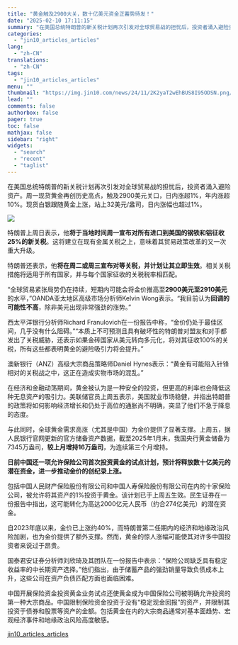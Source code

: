 ```yaml
---
title: "黄金触及2900大关，数十亿美元资金正蓄势待发！"
date: "2025-02-10 17:11:15"
summary: "在美国总统特朗普的新关税计划再次引发对全球贸易战的担忧后，投资者涌入避险资产。周一现货黄金再创历史高..."
categories:
  - "jin10_articles_articles"
lang:
  - "zh-CN"
translations:
  - "zh-CN"
tags:
  - "jin10_articles_articles"
menu: ""
thumbnail: "https://img.jin10.com/news/24/11/2K2yaT2wEhBUS8I95ODSN.png/lite"
lead: ""
comments: false
authorbox: false
pager: true
toc: false
mathjax: false
sidebar: "right"
widgets:
  - "search"
  - "recent"
  - "taglist"
---
```


在美国总统特朗普的新关税计划再次引发对全球贸易战的担忧后，投资者涌入避险资产。周一现货黄金再创历史高点，触及2900美元关口，日内涨超1%，年内涨超10%。现货白银跟随黄金上涨，站上32美元/盎司，日内涨幅也超过1%。

![](https://img.jin10.com/news/25/02/novm8najtO533WQ0LhlMi.png)




特朗普上周日表示，他**将于当地时间周一宣布对所有进口到美国的钢铁和铝征收25%的新关税**。这将建立在现有金属关税之上，意味着其贸易政策改革的又一次重大升级。

特朗普还表示，他**将在周二或周三宣布对等关税，并计划让其立即生效**。相关关税措施将适用于所有国家，并与每个国家征收的关税税率相匹配。

“全球贸易紧张局势仍在持续，短期内可能会将金价推高至**2900美元至2910美元**的水平，”OANDA亚太地区高级市场分析师Kelvin Wong表示。“我目前认为**回调的可能性不高**，除非美元出现非常强劲的涨势。”

西太平洋银行分析师Richard Franulovich在一份报告中称，“金价仍处于最佳区间，几乎没有什么阻碍。”“本质上不可预测且具有破坏性的特朗普对盟友和对手都发出了关税威胁，还表示如果金砖国家从美元转向多元化，将对其征收100%的关税，所有这些都表明黄金的避险吸引力将会提升。”

澳新银行（ANZ）高级大宗商品策略师Daniel Hynes表示：“黄金有可能陷入针锋相对的关税战之中，这正在造成实物市场的混乱。”

在经济和金融动荡期间，黄金被认为是一种安全的投资，但更高的利率也会降低这种无息资产的吸引力。美联储官员上周五表示，美国就业市场稳健，并指出特朗普的政策将如何影响经济增长和仍处于高位的通胀尚不明确，突显了他们不急于降息的态度。

与此同时，全球黄金需求高涨（尤其是中国）为金价提供了显著支撑。上周五，据人民银行官网更新的官方储备资产数据，截至2025年1月末，我国央行黄金储备为7345万盎司，**较上月增持16万盎司**，为连续第三个月增持。

**日前中国还一项允许保险公司首次投资黄金的试点计划，预计将释放数十亿美元的潜在资金，进一步推动金价的创纪录上涨。**

包括中国人民财产保险股份有限公司和中国人寿保险股份有限公司在内的十家保险公司，被允许将其资产的1%投资于黄金。该计划已于上周五生效。民生证券在一份报告中指出，这可能转化为高达2000亿元人民币（约合274亿美元）的潜在资金。

自2023年底以来，金价已上涨约40%，而特朗普第二任期内的经济和地缘政治风险加剧，也为金价提供了额外支撑。然而，黄金的惊人涨幅可能使其对许多中国投资者来说过于昂贵。

国泰君安证券分析师刘欣琦及其团队在一份报告中表示：“保险公司缺乏具有稳定收益率的中长期资产选择。”他们指出，由于储蓄产品的强劲销量导致负债成本上升，这些公司在资产负债匹配方面也面临困难。

中国开展保险资金投资黄金业务试点还使黄金成为中国保险公司被明确允许投资的第一种大宗商品。中国限制保险资金投资于没有“稳定现金回报”的资产，并限制其投资于债券和股票等资产的金额。包括黄金在内的大宗商品通常对基本面趋势、宏观经济事件和地缘政治风险高度敏感。

[jin10_articles_articles](https://xnews.jin10.com/details/162380)
